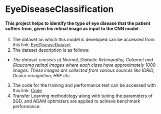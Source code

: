 # EyeDiseaseClassification
#### This project helps to identify the type of eye disease that the patient suffers from, given his retinal image as input to the CNN model.  
1. The dataset on which this model is developed can be accessed from this link: [EyeDiseaseDataset](https://www.kaggle.com/datasets/gunavenkatdoddi/eye-diseases-classification)  
2. The dataset description is as follows:  
  - _The dataset consists of Normal, Diabetic Retinopathy, Cataract and Glaucoma retinal images where each class have approximately 1000 images. These images are collected from various sources like IDRiD, Oculur recognition, HRF etc._  
3. The code for the training and performance test can be accessed with this link: [Code](https://www.kaggle.com/code/gunavenkatdoddi/final-model-build2)  
4. Transfer Learning methodology along with tuning the parameters of SGD, and ADAM optimizers are applied to achieve benchmark performance.  
